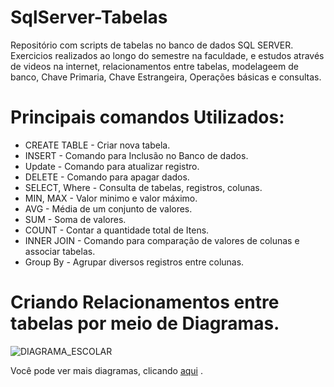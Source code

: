# SqlServer-Tabelas

Repositório com scripts de tabelas no banco de dados SQL SERVER. Exercicios realizados ao longo do semestre na faculdade, e estudos através de videos na internet, relacionamentos entre tabelas, modelageem de banco, Chave Primaria, Chave Estrangeira, Operações básicas e consultas.

# Principais comandos Utilizados: 
 
- CREATE TABLE - Criar nova tabela. 
- INSERT - Comando para Inclusão no Banco de dados. 
- Update - Comando para atualizar registro.
- DELETE - Comando para apagar dados.
- SELECT, Where - Consulta de tabelas, registros, colunas.
- MIN, MAX - Valor minimo e valor máximo.
- AVG - Média de um conjunto de valores.
- SUM - Soma de valores.
- COUNT - Contar a quantidade total de Itens.
- INNER JOIN - Comando para comparação de valores de colunas e associar tabelas.
- Group By - Agrupar diversos registros entre colunas.

# Criando Relacionamentos entre tabelas por meio de Diagramas.


![DIAGRAMA_ESCOLAR](https://user-images.githubusercontent.com/66570013/86541628-c0853e00-bee4-11ea-93e1-eefb262d600e.PNG)

Você pode ver mais diagramas, clicando [aqui](https://github.com/cinthiabs/SqlServer-Tabelas/tree/master/DIAGRAMAS) .
